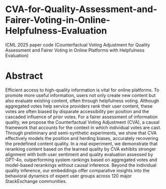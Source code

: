 # CVA-for-Quality-Assessment-and-Fairer-Voting-in-Online-Helpfulness-Evaluation
ICML 2025 paper code (Counterfactual Voting Adjustment for Quality Assessment and Fairer Voting in Online Platforms with Helpfulness Evaluation)

# Abstract
Efficient access to high-quality information is vital for online platforms. To promote more useful information, users not only create new content but also evaluate existing content, often through helpfulness voting. Although aggregated votes help service providers rank their user content, these votes are often biased by disparate accessibility per position and the cascaded influence of prior votes. For a fairer assessment of information quality, we propose the Counterfactual Voting Adjustment (CVA), a causal framework that accounts for the context in which individual votes are cast. Through preliminary and semi-synthetic experiments, we show that CVA effectively models the position and herding biases, accurately recovering the predefined content quality. In a real experiment, we demonstrate that reranking content based on the learned quality by CVA exhibits stronger alignment with both user sentiment and quality evaluation assessed by GPT-4o, outperforming system rankings based on aggregated votes and model-based rerankings without causal inference. Beyond the individual quality inference, our embeddings offer comparative insights into the behavioral dynamics of expert user groups across 120 major StackExchange communities.

